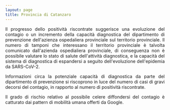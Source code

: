 ```yaml
---
layout: page
title: Provincia di Catanzaro
---
```

<div style="text-align: justify">

Il progresso dello positività riscontrate suggerisce una evoluzione del contagio o un incremento della capacità diagnostica del dipartimento di prevenzione dell'azienza ospedaliera provinciale sul territorio provinciale. Il numero di tamponi che interessano il territorio provinciale è talvolta comunicato dall'azienda ospedialiera provinciale, di conseguenza non è possibile valutare lo stato di salute dell'attività diagnostica, e la capacità del sistema di diagnostica di espandersi a seguito dell'evoluzione dell'epidemia da SARS-CoV-2.

Informazioni circa la potenziale capacità di diagnostica da parte del dipartimento di prevenzione si riscoprono in luce del numero di casi di gravi decorsi del contagio, in rapporto al numero di positività riscontrate.

Il grado di rischio relativo al possibile celere diffondersi del contagio è catturato dai pattern di mobilità umana offerti da Google. 
</div>
